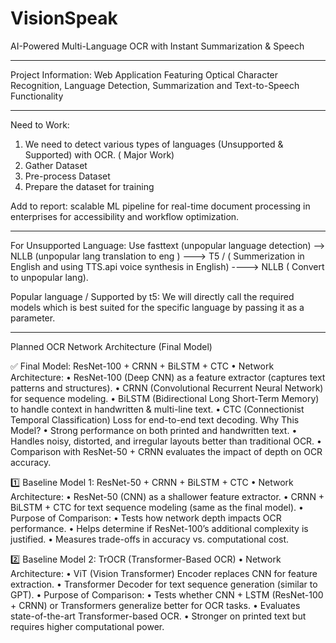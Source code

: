 # VisionSpeak
AI-Powered Multi-Language OCR with Instant Summarization &amp; Speech

-------------------------------------------------------------------------------------------------------------------------------------------------------------------------------------------------------------------------

Project Information: Web Application Featuring Optical Character Recognition, Language Detection, Summarization and Text-to-Speech Functionality 

-------------------------------------------------------------------------------------------------------------------------------------------------------------------------------------------------------------------------

Need to Work: 
1) We need to detect various types of languages (Unsupported & Supported) with OCR.  ( Major Work)
2) Gather Dataset 
3) Pre-process Dataset 
4) Prepare the dataset for training 

Add to report: scalable ML pipeline for real-time document processing in enterprises for accessibility and workflow optimization.

-------------------------------------------------------------------------------------------------------------------------------------------------------------------------------------------------------------------------

For Unsupported Language: Use fasttext (unpopular language detection) --> NLLB (unpopular lang translation to eng ) ---> T5 / ( Summerization in English and using TTS.api voice synthesis in English) ----> NLLB ( Convert to unpopular lang).

Popular language / Supported by t5: We will directly call the required models which is best suited for the specific language by passing it as a parameter.

-------------------------------------------------------------------------------------------------------------------------------------------------------------------------------------------------------------------------

Planned OCR Network Architecture (Final Model)

✅ Final Model: ResNet-100 + CRNN + BiLSTM + CTC
	•	Network Architecture:
	•	ResNet-100 (Deep CNN) as a feature extractor (captures text patterns and structures).
	•	CRNN (Convolutional Recurrent Neural Network) for sequence modeling.
	•	BiLSTM (Bidirectional Long Short-Term Memory) to handle context in handwritten & multi-line text.
	•	CTC (Connectionist Temporal Classification) Loss for end-to-end text decoding.
Why This Model?
	•	Strong performance on both printed and handwritten text.
	•	Handles noisy, distorted, and irregular layouts better than traditional OCR.
	•	Comparison with ResNet-50 + CRNN evaluates the impact of depth on OCR accuracy.

1️⃣ Baseline Model 1: ResNet-50 + CRNN + BiLSTM + CTC
	•	Network Architecture:
	•	ResNet-50 (CNN) as a shallower feature extractor.
	•	CRNN + BiLSTM + CTC for text sequence modeling (same as the final model).
	•	Purpose of Comparison:
	•	Tests how network depth impacts OCR performance.
	•	Helps determine if ResNet-100’s additional complexity is justified.
	•	Measures trade-offs in accuracy vs. computational cost.

2️⃣ Baseline Model 2: TrOCR (Transformer-Based OCR)
	•	Network Architecture:
	•	ViT (Vision Transformer) Encoder replaces CNN for feature extraction.
	•	Transformer Decoder for text sequence generation (similar to GPT).
	•	Purpose of Comparison:
	•	Tests whether CNN + LSTM (ResNet-100 + CRNN) or Transformers generalize better for OCR tasks.
	•	Evaluates state-of-the-art Transformer-based OCR.
	•	Stronger on printed text but requires higher computational power.

